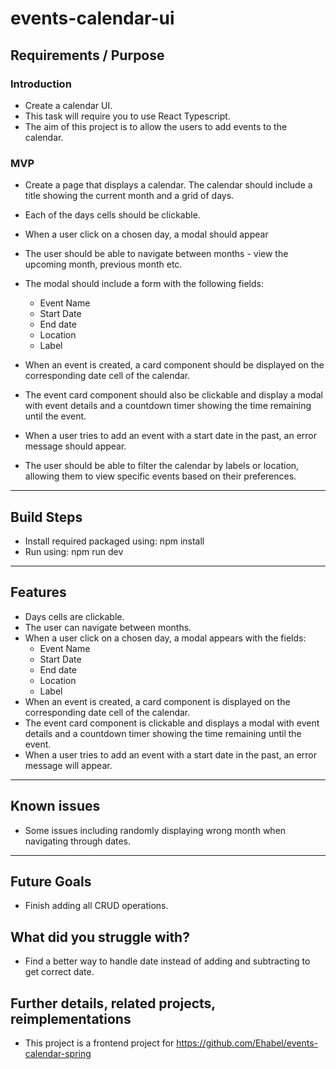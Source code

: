 # events-calendar-ui

## Requirements / Purpose

### Introduction

-   Create a calendar UI.
-   This task will require you to use React Typescript.
-   The aim of this project is to allow the users to add events to the calendar.

### MVP

-   Create a page that displays a calendar. The calendar should include a title showing the current month and a grid of days.
-   Each of the days cells should be clickable.
-   When a user click on a chosen day, a modal should appear
-   The user should be able to navigate between months - view the upcoming month, previous month etc.
-   The modal should include a form with the following fields:

    -   Event Name
    -   Start Date
    -   End date
    -   Location
    -   Label

-   When an event is created, a card component should be displayed on the corresponding date cell of the calendar.
-   The event card component should also be clickable and display a modal with event details and a countdown timer showing the time remaining until the event.
-   When a user tries to add an event with a start date in the past, an error message should appear.
-   The user should be able to filter the calendar by labels or location, allowing them to view specific events based on their preferences.

---

## Build Steps

-   Install required packaged using: npm install
-   Run using: npm run dev

---

## Features

-   Days cells are clickable.
-   The user can navigate between months.
-   When a user click on a chosen day, a modal appears with the fields:
    -   Event Name
    -   Start Date
    -   End date
    -   Location
    -   Label
-   When an event is created, a card component is displayed on the corresponding date cell of the calendar.
-   The event card component is clickable and displays a modal with event details and a countdown timer showing the time remaining until the event.
-   When a user tries to add an event with a start date in the past, an error message will appear.

---

## Known issues

-   Some issues including randomly displaying wrong month when navigating through dates.

---

## Future Goals

-   Finish adding all CRUD operations.

## What did you struggle with?

-   Find a better way to handle date instead of adding and subtracting to get correct date.

## Further details, related projects, reimplementations

-   This project is a frontend project for https://github.com/Ehabel/events-calendar-spring

